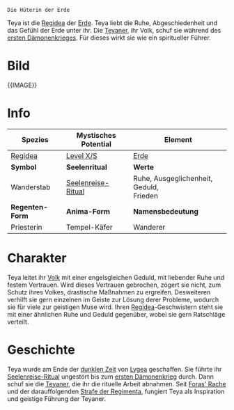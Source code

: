 	Die Hüterin der Erde

Teya ist die [Regidea](Die%20Regidea) der [Erde](Die%20Elemente). Teya liebt die Ruhe, Abgeschiedenheit und das Gefühl der Erde unter ihr. Die [Teyaner](Die%20Teyaner), ihr Volk, schuf sie während des [ersten Dämonenkrieges](Der%20Erste%20Dämonenkrieg). Für dieses wirkt sie wie ein spiritueller Führer.
# Bild
{{IMAGE}}
# Info

| **Spezies**                  | **Mystisches Potential**                                                   | **Element**                                    |
| ------------------------ | ---------------------------------------------------------------------- | ------------------------------------------ |
| [Regidea](Die%20Regidea) | [Level X/S](Mystisches%20Potential#Level%20X%20-%20Gottheiten%20Level) | [Erde](Die%20Elemente)                     |
| **Symbol**               | **Seelenritual**                                                       | **Werte**                                  |
| Wanderstab               | [Seelenreise-Ritual](Die%20Teyaner#Rituale)                            | Ruhe, Ausgeglichenheit, Geduld,<br>Frieden |
| **Regenten-Form**        | **Anima-Form**                                                         | **Namensbedeutung**                        |
| Priesterin               | Tempel-Käfer                                                           | Wanderer                                   |
# Charakter
Teya leitet ihr [Volk](Die%20Teyaner) mit einer engelsgleichen Geduld, mit liebender Ruhe und festem Vertrauen. Wird dieses Vertrauen gebrochen, zögert sie nicht, zum Schutz ihres Volkes, drastische Maßnahmen zu ergreifen. Desweiteren verhilft sie gern einzelnen im Geiste zur
Lösung derer Probleme, wodurch sie für viele zur geistigen Muse wird.
Ihren [Regidea](Die%20Regidea)-Geschwistern steht sie mit einer ähnlichen Ruhe und Geduld gegenüber, wobei sie gern Ratschläge verteilt.
# Geschichte
Teya wurde am Ende der [dunklen Zeit](Die%20Dunkle%20Zeit) von [Lygea](Die%20Regimenta) geschaffen. Sie führte ihr [Seelenreise-Ritual](Die%20Teyaner#Rituale) ungestört bis zum [ersten Dämonenkrieg](Der%20Erste%20Dämonenkrieg) durch. Dann schuf sie die [Teyaner](Die%20Teyaner), die ihr die rituelle Arbeit abnahmen.
Seit [Foras' Rache](Foras'%20Rache) und der darauffolgenden [Strafe der Regimenta](Die%20Strafe%20der%20Regimenta), fungiert Teya als Inspiration und geistige Führung der Teyaner.
